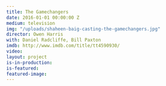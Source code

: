 ```yaml
---
title: The Gamechangers
date: 2016-01-01 00:00:00 Z
medium: television
img: "/uploads/shaheen-baig-casting-the-gamechangers.jpg"
director: Owen Harris
with: Daniel Radcliffe, Bill Paxton
imdb: http://www.imdb.com/title/tt4590930/
video: 
layout: project
is-in-production: 
is-featured: 
featured-image: 
---
```


